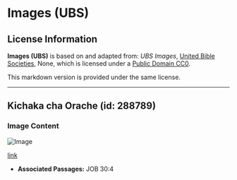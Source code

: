 # Images (UBS)

## License Information

**Images (UBS)** is based on and adapted from: _UBS Images_, [United Bible Societies](https://unitedbiblesocieties.org/), None, which is licensed under a [Public Domain CC0](https://creativecommons.org/public-domain/cc0/).

This markdown version is provided under the same license.



--------------------------------

## Kichaka cha Orache (id: 288789)

### Image Content

![Image](https://cdn.aquifer.bible/aquifer-content/resources/Media/WEB-0688_orache_shrub.jpg)

[link](https://cdn.aquifer.bible/aquifer-content/resources/Media/WEB-0688_orache_shrub.jpg)

* **Associated Passages:** JOB 30:4

